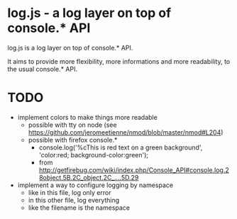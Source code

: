 # log.js - a log layer on top of console.* API

log.js is a log layer on top of console.* API.

It aims to provide more flexibility, more informations and more readability, to the
usual console.* API.

# TODO
* implement colors to make things more readable
  * possible with tty on node (see https://github.com/jeromeetienne/nmod/blob/master/nmod#L204)
  * possible with firefox console.*
    * console.log('%cThis is red text on a green background', 'color:red; background-color:green');
    * from http://getfirebug.com/wiki/index.php/Console_API#console.log.28object.5B.2C_object.2C_....5D.29
* implement a way to configure logging by namespace
  * like in this file, log only error
  * in this other file, log everything
  * like the filename is the namespace